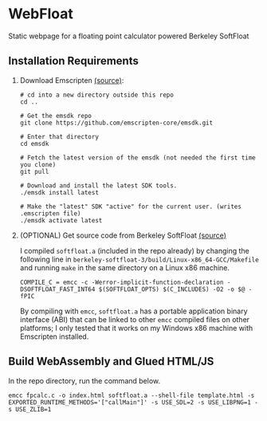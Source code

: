# WebFloat
Static webpage for a floating point calculator powered Berkeley SoftFloat 


## Installation Requirements
1. Download Emscripten [(source)](https://emscripten.org/docs/getting_started/downloads.html): 
   ```
   # cd into a new directory outside this repo
   cd ..
   
   # Get the emsdk repo
   git clone https://github.com/emscripten-core/emsdk.git

   # Enter that directory
   cd emsdk
   
   # Fetch the latest version of the emsdk (not needed the first time you clone)
   git pull

   # Download and install the latest SDK tools.
   ./emsdk install latest
   
   # Make the "latest" SDK "active" for the current user. (writes .emscripten file)
   ./emsdk activate latest
   ```
2. (OPTIONAL) Get source code from Berkeley SoftFloat [(source)](https://github.com/ucb-bar/berkeley-softfloat-3) 
   
    I compiled `softfloat.a` (included in the repo already) by changing the following line in  `berkeley-softfloat-3/build/Linux-x86_64-GCC/Makefile` and running `make` in the same directory on a Linux x86 machine. 
    ```
    COMPILE_C = emcc -c -Werror-implicit-function-declaration -DSOFTFLOAT_FAST_INT64 $(SOFTFLOAT_OPTS) $(C_INCLUDES) -O2 -o $@ -fPIC 
    ```
    By compiling with `emcc`, `softfloat.a` has a portable application binary interface (ABI) that can be linked to other `emcc` compiled files on other platforms; I only tested that it works on my Windows x86 machine with Emscripten installed.

## Build WebAssembly and Glued HTML/JS
In the repo directory, run the command below.
```
emcc fpcalc.c -o index.html softfloat.a --shell-file template.html -s EXPORTED_RUNTIME_METHODS='["callMain"]' -s USE_SDL=2 -s USE_LIBPNG=1 -s USE_ZLIB=1  
```
